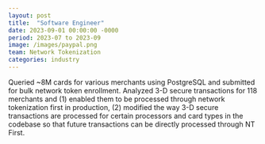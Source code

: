 ```yaml
---
layout: post
title:  "Software Engineer"
date: 2023-09-01 00:00:00 -0000
period: 2023-07 to 2023-09
image: /images/paypal.png
team: Network Tokenization
categories: industry
---
```

Queried ~8M cards for various merchants using PostgreSQL and submitted for bulk network token enrollment. Analyzed 3-D secure transactions for 118 merchants and (1) enabled them to be processed through network tokenization first in production, (2) modified the way 3-D secure transactions are processed for certain processors and card types in the codebase so that future transactions can be directly processed through NT First.